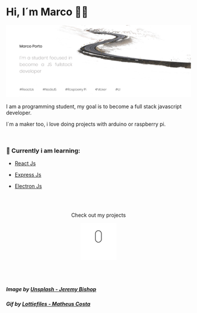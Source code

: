 # Hi, I´m Marco 👋🏻

<p align="center">
    <img src="https://raw.githubusercontent.com/4SMarcoPorto/4SMarcoPorto/master/README.assets/banner.png">
</p>

I am a programming student, my goal is to become a full stack javascript developer. 

I`m a maker too, i love doing projects with arduino or raspberry pi.

<br>

### 📖 Currently i am learning:
* [React Js](https://github.com/facebook/react)

* [Express Js](https://github.com/expressjs/express)

* [Electron Js](https://github.com/electron/electron)

<br>
<br>

<p align="center">
    Check out my projects
</p>
<p align="center">
    <img width="100" height="auto" src="https://raw.githubusercontent.com/4SMarcoPorto/4SMarcoPorto/master/README.assets/scrolldown.gif">
</p>


<br>
<br>

##### Image by [Unsplash - Jeremy Bishop](https://unsplash.com/photos/KrHNUF7rd3U)

##### Gif by [Lottiefiles - Matheus Costa](https://lottiefiles.com/24437-scroll-down)
